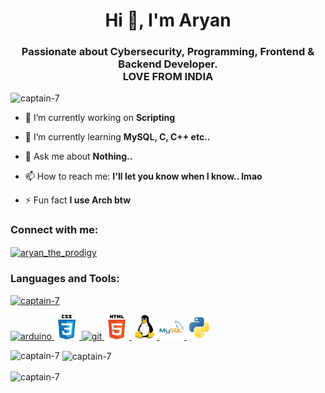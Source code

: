 <h1 align="center">Hi 👋, I'm Aryan</h1>
<h3 align="center">Passionate about Cybersecurity, Programming, Frontend & Backend Developer.<br> LOVE FROM INDIA</h3>

<p align="left"> <img src="https://komarev.com/ghpvc/?username=captain-7&label=Profile%20views&color=0e75b6&style=flat" alt="captain-7" /> </p>


- 🔭 I’m currently working on **Scripting**

- 🌱 I’m currently learning **MySQL, C, C++ etc..**

- 💬 Ask me about **Nothing..**

- 📫 How to reach me: **I'll let you know when I know.. lmao**

- ⚡ Fun fact **I use Arch btw**

<h3 align="left">Connect with me:</h3>
<p align="left">
<a href="https://instagram.com/aryan_the_prodigy" target="blank"><img align="center" src="https://raw.githubusercontent.com/rahuldkjain/github-profile-readme-generator/master/src/images/icons/Social/instagram.svg" alt="aryan_the_prodigy" height="30" width="40" /></a>
</p>

<h3 align="left">Languages and Tools:</h3>
<p align="left"> <a href="https://github.com/ryo-ma/github-profile-trophy"><img src="https://github-profile-trophy.vercel.app/?username=captain-7" alt="captain-7" /></a> </p>
<p align="left"> <a href="https://www.arduino.cc/" target="_blank" rel="noreferrer"> <img src="https://cdn.worldvectorlogo.com/logos/arduino-1.svg" alt="arduino" width="40" height="40"/> </a> <a href="https://www.w3schools.com/css/" target="_blank" rel="noreferrer"> <img src="https://raw.githubusercontent.com/devicons/devicon/master/icons/css3/css3-original-wordmark.svg" alt="css3" width="40" height="40"/> </a> <a href="https://git-scm.com/" target="_blank" rel="noreferrer"> <img src="https://www.vectorlogo.zone/logos/git-scm/git-scm-icon.svg" alt="git" width="40" height="40"/> </a> <a href="https://www.w3.org/html/" target="_blank" rel="noreferrer"> <img src="https://raw.githubusercontent.com/devicons/devicon/master/icons/html5/html5-original-wordmark.svg" alt="html5" width="40" height="40"/> </a> <a href="https://www.linux.org/" target="_blank" rel="noreferrer"> <img src="https://raw.githubusercontent.com/devicons/devicon/master/icons/linux/linux-original.svg" alt="linux" width="40" height="40"/> </a> <a href="https://www.mysql.com/" target="_blank" rel="noreferrer"> <img src="https://raw.githubusercontent.com/devicons/devicon/master/icons/mysql/mysql-original-wordmark.svg" alt="mysql" width="40" height="40"/> </a> <a href="https://www.python.org" target="_blank" rel="noreferrer"> <img src="https://raw.githubusercontent.com/devicons/devicon/master/icons/python/python-original.svg" alt="python" width="40" height="40"/> </a> </p>

<p><img align="left" src="https://github-readme-stats.vercel.app/api/top-langs?username=captain-7&show_icons=true&locale=en&layout=compact" alt="captain-7" /></p>

<p>&nbsp;<img align="center" src="https://github-readme-stats.vercel.app/api?username=captain-7&show_icons=true&locale=en" alt="captain-7" /></p>

<p><img align="center" src="https://github-readme-streak-stats.herokuapp.com/?user=captain-7&" alt="captain-7" /></p>
